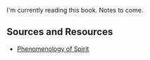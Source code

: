 I'm currently reading this book. Notes to come.

## Sources and Resources

* <a href="http://www.amazon.com/gp/product/0198245971/ref=as_li_ss_tl?ie=UTF8&camp=1789&creative=390957&creativeASIN=0198245971&linkCode=as2&tag=stesblo026-20">Phenomenology of Spirit</a><img src="http://www.assoc-amazon.com/e/ir?t=stesblo026-20&l=as2&o=1&a=0198245971" width="1" height="1" border="0" alt="" style="border:none !important; margin:0px !important;" />
